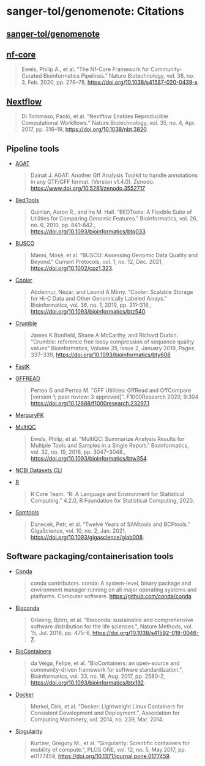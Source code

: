 # sanger-tol/genomenote: Citations

## [sanger-tol/genomenote](https://pipelines.tol.sanger.ac.uk/genomenote)

## [nf-core](https://nf-co.re)

> Ewels, Philip A., et al. “The Nf-Core Framework for Community-Curated Bioinformatics Pipelines.” Nature Biotechnology, vol. 38, no. 3, Feb. 2020, pp. 276–78, https://doi.org/10.1038/s41587-020-0439-x.

## [Nextflow](https://www.nextflow.io)

> Di Tommaso, Paolo, et al. “Nextflow Enables Reproducible Computational Workflows.” Nature Biotechnology, vol. 35, no. 4, Apr. 2017, pp. 316–19, https://doi.org/10.1038/nbt.3820.

## Pipeline tools

- [AGAT](https://github.com/NBISweden/AGAT)

  > Dainat J. AGAT: Another Gff Analysis Toolkit to handle annotations in any GTF/GFF format. (Version v1.4.0). Zenodo. https://www.doi.org/10.5281/zenodo.3552717

- [BedTools](https://bedtools.readthedocs.io/en/latest/)

  > Quinlan, Aaron R., and Ira M. Hall. “BEDTools: A Flexible Suite of Utilities for Comparing Genomic Features.” Bioinformatics, vol. 26, no. 6, 2010, pp. 841–842., https://doi.org/10.1093/bioinformatics/btq033.

- [BUSCO](https://busco.ezlab.org)

  > Manni, Mosè, et al. “BUSCO: Assessing Genomic Data Quality and Beyond.” Current Protocols, vol. 1, no. 12, Dec. 2021, https://doi.org/10.1002/cpz1.323.

- [Cooler](https://cooler.readthedocs.io/en/latest/)

  > Abdennur, Nezar, and Leonid A Mirny. “Cooler: Scalable Storage for Hi-C Data and Other Genomically Labeled Arrays.” Bioinformatics, vol. 36, no. 1, 2019, pp. 311–316., https://doi.org/10.1093/bioinformatics/btz540.

- [Crumble](https://github.com/jkbonfield/crumble)

  > James K Bonfield, Shane A McCarthy, and Richard Durbin. "Crumble: reference free lossy compression of sequence quality values" Bioinformatics, Volume 35, Issue 2, January 2019, Pages 337–339, https://doi.org/10.1093/bioinformatics/bty608

- [FastK](https://github.com/thegenemyers/FASTK)

- [GFFREAD](https://github.com/gpertea/gffread)

  > Pertea G and Pertea M. "GFF Utilities: GffRead and GffCompare [version 1; peer review: 3 approved]". F1000Research 2020, 9:304 https://doi.org/10.12688/f1000research.23297.1

- [MerquryFK](https://github.com/thegenemyers/MERQURY.FK)

- [MultiQC](https://multiqc.info)

  > Ewels, Philip, et al. “MultiQC: Summarize Analysis Results for Multiple Tools and Samples in a Single Report.” Bioinformatics, vol. 32, no. 19, 2016, pp. 3047–3048., https://doi.org/10.1093/bioinformatics/btw354.

- [NCBI Datasets CLI](https://www.ncbi.nlm.nih.gov/datasets/docs/v2/download-and-install/)

- [R](https://www.r-project.org)

  > R Core Team. “R: A Language and Environment for Statistical Computing.” 4.2.0, R Foundation for Statistical Computing, 2020.

- [Samtools](https://www.htslib.org)

  > Danecek, Petr, et al. “Twelve Years of SAMtools and BCFtools.” GigaScience, vol. 10, no. 2, Jan. 2021, https://doi.org/10.1093/gigascience/giab008.

## Software packaging/containerisation tools

- [Conda](https://conda.org/)

  > conda contributors. conda: A system-level, binary package and environment manager running on all major operating systems and platforms. Computer software. https://github.com/conda/conda

- [Bioconda](https://bioconda.github.io)

  > Grüning, Björn, et al. “Bioconda: sustainable and comprehensive software distribution for the life sciences.", Nature Methods, vol. 15, Jul. 2018, pp. 475-6, https://doi.org/10.1038/s41592-018-0046-7.

- [BioContainers](https://biocontainers.pro)

  > da Veiga, Felipe, et al. “BioContainers: an open-source and community-driven framework for software standardization.", Bioinformatics, vol. 33, no. 16, Aug. 2017, pp. 2580-2, https://doi.org/10.1093/bioinformatics/btx192.

- [Docker](https://www.docker.com)

  > Merkel, Dirk, et al. “Docker: Lightweight Linux Containers for Consistent Development and Deployment.", Association for Computing Machinery, vol. 2014, no. 239, Mar. 2014.

- [Singularity](https://docs.sylabs.io/guides/latest/user-guide/)

  > Kurtzer, Gregory M., et al. “Singularity: Scientific containers for mobility of compute.", PLOS ONE, vol. 12, no. 5, May 2017, pp. e0177459, https://doi.org/10.1371/journal.pone.0177459.
